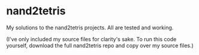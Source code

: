 # nand2tetris

My solutions to the nand2tetris projects. All are tested and working.

(I've only included my source files for clarity's sake. To run this code yourself, download the full nand2tetris repo and copy over my source files.)

